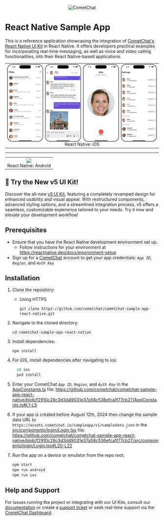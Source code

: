 <p align="center">
  <img alt="CometChat" src="https://assets.cometchat.io/website/images/logos/banner.png">
</p>

# React Native Sample App 

This is a reference application showcasing the integration of [CometChat's React Native UI Kit](https://www.cometchat.com/docs/v4/react-native-uikit/overview) in React Native. It offers developers practical examples for incorporating real-time messaging, as well as voice and video calling functionalities, into their React Native-based applications.
<table>    
  <tr>
    <td valign="center" style="text-align: center">
      <div style="
          display: flex;
          align-items: center;
          justify-content: center;">
        <img src="./Screenshots/overview_cometchat_screens_ios.png">
      </div>
      <div style="
          display: flex;
          align-items: center;
          justify-content: center;">
          React Native: iOS
      </div>
    </td>  
  </tr>
</table>
<hr />
<table>    
  <tr>
    <td valign="center" style="text-align: center">
      <div style="
          display: flex;
          align-items: center;
          justify-content: center;">
        <img src="./Screenshots/overview_cometchat_screens_android.png">
      </div>
      <div style="
          display: flex;
          align-items: center;
          justify-content: center;">
          React Native: Android
      </div>
    </td>  
  </tr>
</table>

## 🚀 Try the New v5 UI Kit!
Discover the all-new [v5 UI Kit](https://github.com/cometchat/cometchat-uikit-react-native/tree/v5), featuring a completely revamped design for enhanced usability and visual appeal. With restructured components, advanced styling options, and a streamlined integration process, v5 offers a seamless, customizable experience tailored to your needs. Try it now and elevate your development workflow!


## Prerequisites

- Ensure that you have the React Native development environment set up.
  - Follow instructions for your environment at https://reactnative.dev/docs/environment-setup
- Sign up for a [CometChat](https://app.cometchat.com/) account to get your app credentials: _`App ID`_, _`Region`_, and _`Auth Key`_

## Installation

1. Clone the repository:
   - Using HTTPS
     ```
     git clone https://github.com/cometchat/cometchat-sample-app-react-native.git
     ```
2. Navigate to the cloned directory:
   ```
   cd cometchat-sample-app-react-native
   ```
3. Install dependencies:
   ```
   npm install
   ```
4. For iOS, install dependencies after navigating to ios:
   ```sh
     cd ios
     pod install
   ```
5. Enter your CometChat _`App ID`_, _`Region`_, and _`Auth Key`_ in the [AppConstants.ts](https://github.com/cometchat/cometchat-sample-app-react-native/blob/v4/AppConstants.ts) file:
   https://github.com/cometchat/cometchat-sample-app-react-native/blob/f2910c28c3d3d49031e37a58c536efca1f77cb27/AppConstants.ts#L1-L5
6.  If your app is created before August 12th, 2024 then change the sample data URL to `https://assets.cometchat.io/sampleapp/v1/sampledata.json` in the [src/components/login/Login.tsx](https://github.com/cometchat/cometchat-sample-app-react-native/blob/v4/src/components/login/Login.tsx) file: https://github.com/cometchat/cometchat-sample-app-react-native/blob/f2910c28c3d3d49031e37a58c536efca1f77cb27/src/components/login/Login.tsx#L20-L22

7. Run the app on a device or emulator from the repo root.
   ```sh
   npm start
   npm run android
   npm run ios
   ```

## Help and Support

For issues running the project or integrating with our UI Kits, consult our [documentation](https://www.cometchat.com/docs/react-native-uikit/integration) or create a [support ticket](https://help.cometchat.com/hc/en-us) or seek real-time support via the [CometChat Dashboard](http://app.cometchat.com/).
